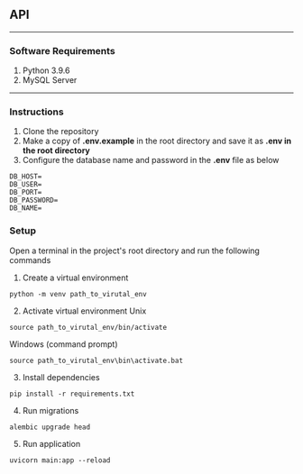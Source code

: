 ## API

---

### Software Requirements

1. Python 3.9.6
2. MySQL Server

---

### Instructions
1. Clone the repository
2. Make a copy of **.env.example** in the root directory and save it as **.env in the root directory**
3. Configure the database name and password in the **.env** file as below
```dotenv
DB_HOST=
DB_USER=
DB_PORT=
DB_PASSWORD=
DB_NAME=
```

### Setup
Open a terminal in the project's root directory and run the following commands 
1. Create a virtual environment
```shell
python -m venv path_to_virutal_env
```
2. Activate virtual environment
Unix
```shell
source path_to_virutal_env/bin/activate 
```
Windows (command prompt)
```shell
source path_to_virutal_env\bin\activate.bat
```
3. Install dependencies
```shell
pip install -r requirements.txt
```
4. Run migrations
```shell
alembic upgrade head
```
5. Run application
```shell
uvicorn main:app --reload
```
